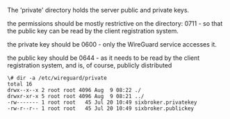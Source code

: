 
The 'private'  directory holds the server public and private keys.

the permissions should be mostly restrictive on the directory:
0711 - so that the public key can be read by the client registration system.

the private key should be 0600 - only the WireGuard service accesses it.

the public key should be 0644 - as it needs to be read by the client registration system,
  and is, of course, publicly distributed


    \# dir -a /etc/wireguard/private
    total 16
    drwx--x--x 2 root root 4096 Aug  9 08:22 ./
    drwxr-xr-x 5 root root 4096 Aug  9 08:21 ../
    -rw------- 1 root root   45 Jul 20 10:49 sixbroker.privatekey
    -rw-r--r-- 1 root root   45 Jul 20 10:49 sixbroker.publickey


